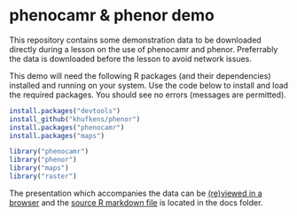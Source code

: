 # phenocamr & phenor demo

This repository contains some demonstration data to be downloaded directly during a lesson on the use of phenocamr and phenor. Preferrably the data is downloaded before the lesson to avoid network issues.

This demo will need the following R packages (and their dependencies) installed and running on your system. Use the code below to install and load the required packages. You should see no errors (messages are permitted).

```r
install.packages("devtools")
install_github("khufkens/phenor")
install.packages("phenocamr")
install.packages("maps")

library("phenocamr")
library("phenor")
library("maps")
library("raster")
```

The presentation which accompanies the data can be [(re)viewed in a browser](https://khufkens.github.io/phenocamr_phenor_demo/) and the [source R markdown file](https://github.com/khufkens/phenocamr_phenor_demo/blob/master/docs/index.Rmd) is located in the docs folder.